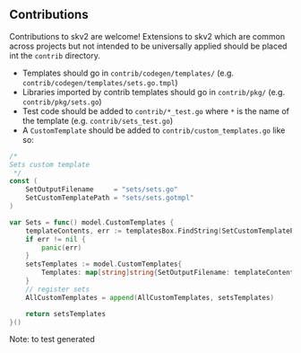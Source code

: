 ## Contributions

Contributions to skv2 are welcome! Extensions to skv2 which are common across projects but not intended to be universally applied should be placed int the `contrib` directory.

* Templates should go in `contrib/codegen/templates/` (e.g. `contrib/codegen/templates/sets.go.tmpl`) 
* Libraries imported by contrib templates should go in `contrib/pkg/` (e.g. `contrib/pkg/sets.go`)
* Test code should be added to `contrib/*_test.go` where `*` is the name of the template (e.g. `contrib/sets_test.go`)
* A `CustomTemplate` should be added to `contrib/custom_templates.go` like so:

```go
/*
Sets custom template
 */
const (
	SetOutputFilename     = "sets/sets.go"
	SetCustomTemplatePath = "sets/sets.gotmpl"
)

var Sets = func() model.CustomTemplates {
	templateContents, err := templatesBox.FindString(SetCustomTemplatePath)
	if err != nil {
		panic(err)
	}
	setsTemplates := model.CustomTemplates{
		Templates: map[string]string{SetOutputFilename: templateContents},
	}
	// register sets
	AllCustomTemplates = append(AllCustomTemplates, setsTemplates)

	return setsTemplates
}()
```

Note: to test generated 